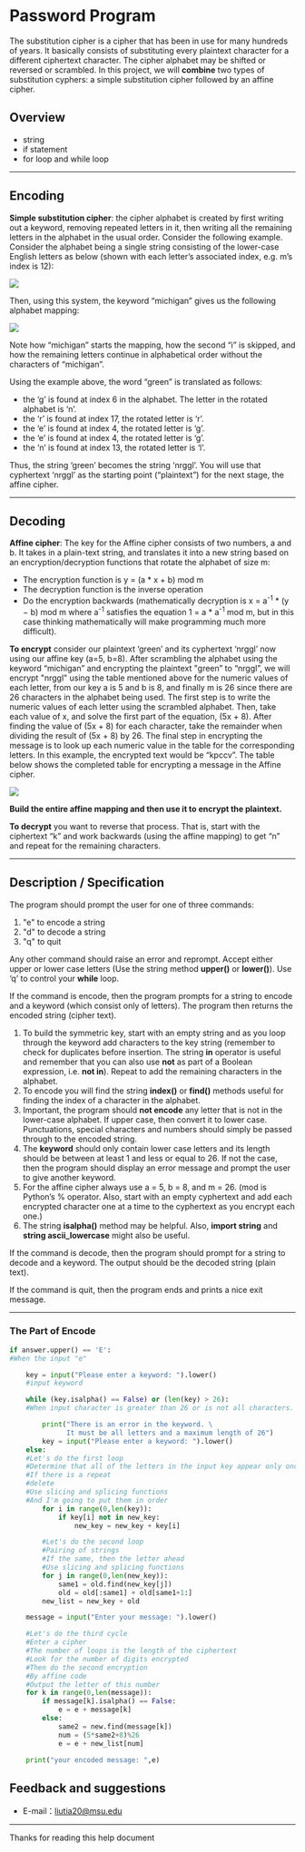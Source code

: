 # Password Program

The substitution cipher is a cipher that has been in use for many hundreds of years. It basically consists of substituting every plaintext character for a different ciphertext character. The cipher alphabet may be shifted or reversed or scrambled. In this project, we will **combine** two types of substitution cyphers: a simple substitution cipher followed by an affine cipher.

## Overview

- string
- if statement
- for loop and while loop

-------------------

## Encoding

**Simple substitution cipher**: the cipher alphabet is created by first writing out a keyword, removing repeated letters in it, then writing all the remaining letters in the alphabet in the usual order. Consider the following example. Consider the alphabet being a single string consisting of the lower-case English letters as below (shown with each letter’s associated index, e.g. m’s index is 12):

![](https://raw.githubusercontent.com/liutiantian233/Password-Program/master/index.png)

Then, using this system, the keyword “michigan” gives us the following alphabet mapping:

![](https://raw.githubusercontent.com/liutiantian233/Password-Program/master/michigan.png)

Note how “michigan” starts the mapping, how the second “i” is skipped, and how the remaining letters continue in alphabetical order without the characters of “michigan”.

Using the example above, the word “green” is translated as follows:

- the ‘g’ is found at index 6 in the alphabet. The letter in the rotated alphabet is ‘n’.
- the ‘r’ is found at index 17, the rotated letter is ‘r’.
- the ‘e’ is found at index 4, the rotated letter is ‘g’.
- the ‘e’ is found at index 4, the rotated letter is ‘g’.
- the ‘n’ is found at index 13, the rotated letter is ‘l’.

Thus, the string ‘green’ becomes the string ‘nrggl’. You will use that cyphertext ‘nrggl’ as the starting point (“plaintext”) for the next stage, the affine cipher.

-------------------

## Decoding

**Affine cipher**: The key for the Affine cipher consists of two numbers, a and b. It takes in a plain-text string, and translates it into a new string based on an encryption/decryption functions that rotate the alphabet of size m:

- The encryption function is y = (a * x + b) mod m
- The decryption function is the inverse operation
- Do the encryption backwards (mathematically decryption is x = a<sup>-1</sup> * (y − b) mod m where a<sup>-1</sup> satisfies the equation 1 = a * a<sup>-1</sup> mod m, but in this case thinking mathematically will make programming much more difficult).

**To encrypt** consider our plaintext ‘green’ and its cyphertext ‘nrggl’ now using our affine key (a=5, b=8). After scrambling the alphabet using the keyword “michigan” and encrypting the plaintext "green” to “nrggl”, we will encrypt "nrggl" using the table mentioned above for the numeric values of each letter, from our key a is 5 and b is 8, and finally m is 26 since there are 26 characters in the alphabet being used. The first step is to write the numeric values of each letter using the scrambled alphabet. Then, take each value of x, and solve the first part of the equation, (5x + 8). After finding the value of (5x + 8) for each character, take the remainder when dividing the result of (5x + 8) by 26. The final step in encrypting the message is to look up each numeric value in the table for the corresponding letters. In this example, the encrypted text would be “kpccv”. The table below shows the completed table for encrypting a message in the Affine cipher.

![](https://raw.githubusercontent.com/liutiantian233/Password-Program/master/encrypt.png)

**Build the entire affine mapping and then use it to encrypt the plaintext.**

**To decrypt** you want to reverse that process. That is, start with the ciphertext “k” and work backwards (using the affine mapping) to get “n” and repeat for the remaining characters.

-------------------

## Description / Specification

The program should prompt the user for one of three commands:

1. "e" to encode a string
2. "d" to decode a string
3. "q" to quit

Any other command should raise an error and reprompt. Accept either upper or lower case letters (Use the string method **upper()** or **lower()**). Use ‘q’ to control your **while** loop.

If the command is encode, then the program prompts for a string to encode and a keyword (which consist only of letters). The program then returns the encoded string (cipher text).

1. To build the symmetric key, start with an empty string and as you loop through the keyword add characters to the key string (remember to check for duplicates before insertion. The string **in** operator is useful and remember that you can also use **not** as part of a Boolean expression, i.e. **not in**). Repeat to add the remaining characters in the alphabet.
2. To encode you will find the string **index()** or **find()** methods useful for finding the index of a character in the alphabet.
3. Important, the program should **not encode** any letter that is not in the lower-case alphabet. If upper case, then convert it to lower case. Punctuations, special characters and numbers should simply be passed through to the encoded string.
4. The **keyword** should only contain lower case letters and its length should be between at least 1 and less or equal to 26. If not the case, then the program should display an error message and prompt the user to give another keyword.
5. For the affine cipher always use a = 5, b = 8, and m = 26. (mod is Python’s % operator. Also, start with an empty cyphertext and add each encrypted character one at a time to the cyphertext as you encrypt each one.)
6. The string **isalpha()** method may be helpful. Also, **import string** and **string ascii_lowercase** might also be useful.

If the command is decode, then the program should prompt for a string to decode and a keyword. The output should be the decoded string (plain text).

If the command is quit, then the program ends and prints a nice exit message.

---------

### The Part of Encode

```python
if answer.upper() == 'E':
#When the input "e"

    key = input("Please enter a keyword: ").lower()
    #input keyword

    while (key.isalpha() == False) or (len(key) > 26):
    #When input character is greater than 26 or is not all characters.

        print("There is an error in the keyword. \
              It must be all letters and a maximum length of 26")
        key = input("Please enter a keyword: ").lower()
    else:
    #Let's do the first loop
    #Determine that all of the letters in the input key appear only once
    #If there is a repeat
    #delete
    #Use slicing and splicing functions
    #And I'm going to put them in order
        for i in range(0,len(key)):
            if key[i] not in new_key:
                new_key = new_key + key[i]

        #Let's do the second loop
        #Pairing of strings
        #If the same, then the letter ahead
        #Use slicing and splicing functions
        for j in range(0,len(new_key)):
            same1 = old.find(new_key[j])
            old = old[:same1] + old[same1+1:]
        new_list = new_key + old

    message = input("Enter your message: ").lower()

    #Let's do the third cycle
    #Enter a cipher
    #The number of loops is the length of the ciphertext
    #Look for the number of digits encrypted
    #Then do the second encryption
    #By affine code
    #Output the letter of this number
    for k in range(0,len(message)):
        if message[k].isalpha() == False:
            e = e + message[k]
        else:
            same2 = new.find(message[k])
            num = (5*same2+8)%26
            e = e + new_list[num]

    print("your encoded message: ",e)
```

## Feedback and suggestions

- E-mail：<liutia20@msu.edu>

---------

Thanks for reading this help document

